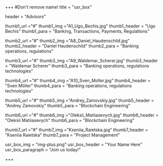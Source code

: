+++
#Don't remove name!
title = "usr_box"

header = "Advisors"

thumb1_url ="#"
thumb1_img ="A1_Ugo_Bechis.jpg"
thumb1_header = "Ugo Bechis"
thumb1_para = "Banking, Transactions, Payments, Regulations"

thumb2_url ="#"
thumb2_img ="A8_Daniel_Haudenschild.jpg"
thumb2_header = "Daniel Haudenschild"
thumb2_para = "Banking operations, regulations"

thumb3_url ="#"
thumb3_img ="A9_Waldemar_Scherer.jpg"
thumb3_header = "Waldemar Scherer"
thumb3_para = "Banking operations, regulations technologies"

thumb4_url ="#"
thumb4_img ="A10_Sven_Moller.jpg"
thumb4_header = "Sven Möller"
thumb4_para = "Banking operations, regulations technologies"

thumb5_url ="#"
thumb5_img ="Andrey_Zamovskiy.jpg"
thumb5_header = "Andrey Zamovskiy"
thumb5_para = "Blockchain Engineering"

thumb6_url ="#"
thumb6_img ="Oleksii_Matiiasevych.jpg"
thumb6_header = "Oleksii Matiiasevych"
thumb6_para = "Blockchain Engineering"

thumb7_url ="#"
thumb7_img ="Kseniia_Raietska.jpg"
thumb7_header = "Kseniia Raietska"
thumb7_para = "Project Management"

usr_box_img = "img-plus.png"
usr_box_header = "Your Name Here"
usr_box_paragraph = "Join us today!"

+++
